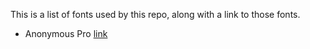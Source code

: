 This is a list of fonts used by this repo, along with a link to those fonts.

  * Anonymous Pro [link](https://www.marksimonson.com/fonts/view/anonymous-pro)
